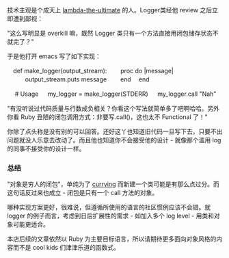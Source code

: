 技术主观是个成天上 [lambda-the-ultimate](http://lambda-the-ultimate.org/) 的人。Logger类经他 review 之后立即遭到鄙视：

"这么写明显是 overkill 嘛，既然 Logger 类只有一个方法直接用闭包储存状态不就完了？"

于是他打开 emacs 写了如下实现：

　def make_logger(output_stream):
　　proc do |message|
　　　output_stream.puts message
　　end
　end

　 # Usage
　 my_logger = make_logger(STDERR)
　 my_logger.call "Nah"

"有没听说过代码质量与行数成负相关？你看这个写法就简单多了吧啊哈哈。另外你看 Ruby 丑陋的闭包调用方式：非要写.call()，这也太不 Functional 了！"

你除了点头称是没有别的可以回答。还好这丫也知道旧代码一旦写下去，只要不出问题就没人乐意去改动了。而且他也知道你不会接受他的设计 - 就像那个滥用 log 的同事不接受你的设计一样。

### 总结

"对象是穷人的闭包"，单纯为了 [currying](http://en.wikipedia.org/wiki/Currying) 而新建一个类可能是有那么点过分。而这句话反过来也成立 - 闭包是只有一个 call 方法的对象。

哪种实现方案更好，很难说，但遵循所使用的语言的社区惯例应该不会错。就 logger 的例子而言，考虑到日后扩展性的需求 - 如加入多个 log level - 用类和对象可能更适合。

本店后续的文章依然以 Ruby 为主要目标语言，所以请期待更多面向对象风格的内容而不是 cool kids 们津津乐道的函数式。
